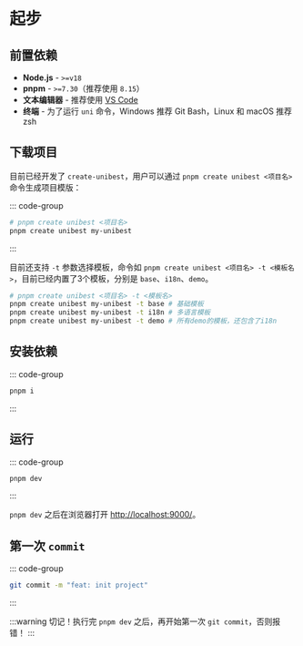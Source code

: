 # 起步

## 前置依赖

- **Node.js** - `>=v18`
- **pnpm** - `>=7.30`（推荐使用 `8.15`）
- **文本编辑器** - 推荐使用 [VS Code](https://code.visualstudio.com/)
- **终端** - 为了运行 `uni` 命令，Windows 推荐 Git Bash，Linux 和 macOS 推荐 zsh

## 下载项目

目前已经开发了 `create-unibest`，用户可以通过 `pnpm create unibest <项目名>` 命令生成项目模版：

::: code-group

```bash [pnpm]
# pnpm create unibest <项目名>
pnpm create unibest my-unibest
```

:::

目前还支持 `-t` 参数选择模板，命令如 `pnpm create unibest <项目名> -t <模板名>`，目前已经内置了3个模板，分别是 `base`、`i18n`、`demo`。
```sh
# pnpm create unibest <项目名> -t <模板名>
pnpm create unibest my-unibest -t base # 基础模板
pnpm create unibest my-unibest -t i18n # 多语言模板
pnpm create unibest my-unibest -t demo # 所有demo的模板，还包含了i18n
```

<!-- - 如果想学习所有的 `demo`，可以通过 `pnpm create unibest my-unibest-demo -t demo` 生成。(包含了所有的 `demo` 和 `i18n` 代码)
- 如果是新开发一个项目，建议使用 `base` 模板，可以通过 `pnpm create unibest my-unibest -t base` 生成。（不含 `demo` 代码）
- 如果项目有多语言需求，建议使用 `i18n` 模板，可以通过 `pnpm create unibest my-unibest -t i18n` 生成。（不含 `demo` 代码） -->

## 安装依赖

::: code-group

```bash [pnpm]
pnpm i
```

:::

## 运行

::: code-group

```bash [pnpm]
pnpm dev
```

:::

`pnpm dev` 之后在浏览器打开 [http://localhost:9000/](http://localhost:9000/)。

## 第一次 `commit`
::: code-group

```bash
git commit -m "feat: init project"
```

:::

:::warning
切记！执行完 `pnpm dev` 之后，再开始第一次 `git commit`，否则报错！
:::
